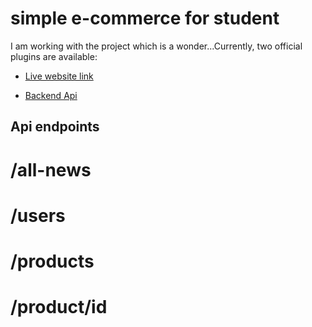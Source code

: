 # simple e-commerce for student

I am working with the project which is a wonder...Currently, two official plugins are available:

- [Live website link](www.livelink-comming)

- [Backend Api](https://news-server-done.vercel.app)
## Api endpoints
# /all-news
# /users
# /products
# /product/id